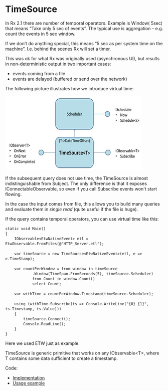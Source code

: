 # TimeSource

In Rx 2.1 there are number of temporal operators. 
Example is Window( 5sec) that means “Take only 5 sec of events”. The typical use is aggregation – e.g. count the events in 5 sec window. 

If we don’t do anything special, this means “5 sec as per system time on the machine”. I.e. behind the scenes Rx will set a timer. 

This was ok for what Rx was originally used (asynchronous UI), but results in non-deterministic output in two important cases:

* events coming from a file
* events are delayed (buffered or send over the network)

The following picture illustrates how we introduce virtual time:

![TimeSource.JPG](TimeSource.JPG)

If the subsequent query does not use time, the TimeSource is almost indistinguishable from Subject.
The only difference is that it  exposes IConnectableObservable, so even if you call Subscribe events won't start flowing. 

In the case the input comes from file, this allows you to build many queries and evaluate them in *single read* (quite useful if the file is huge).

If the query contains temporal operators, you can use virtual time like this:

	static void Main()
	{
	    IObservable<EtwNativeEvent> etl = EtwObservable.FromFiles(@"HTTP_Server.etl");
	
	    var timeSource = new TimeSource<EtwNativeEvent>(etl, e => e.TimeStamp);
	
	    var countPerWindow = from window in timeSource
	            .Window(TimeSpan.FromSeconds(5), timeSource.Scheduler)
	            from Count in window.Count()
	            select Count;
	
	    var withTime = countPerWindow.Timestamp(timeSource.Scheduler);
	
	    using (withTime.Subscribe(ts => Console.WriteLine("{0} {1}", ts.Timestamp, ts.Value)))
	    {
	        timeSource.Connect();
	        Console.ReadLine();
	    }
	}

Here we used ETW just as example. 

TimeSource is generic primitive that works on any IObservable&lt;T&gt;, where T contains some data sufficient to create a timestamp.

Code:

* [Implementation](../Source/Tx.Core/TimeSource.cs)
* [Usage example](../Samples/Introduction/EtwRaw_VirtualTime/Program.cs)

